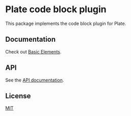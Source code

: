 # Plate code block plugin

This package implements the code block plugin for Plate.

## Documentation

Check out
[Basic Elements](https://platejs.org/docs/basic-elements).

## API

See the [API documentation](https://plate-api.udecode.io/globals.html). 

## License

[MIT](../../../LICENSE)
